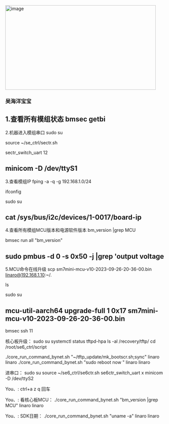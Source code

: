 <img width="474" height="266" alt="image" src="https://github.com/user-attachments/assets/f12ec996-4fd3-476d-aa03-20e8107cce95" />

### 吴海洋宝宝

1.查看所有模组状态
bmsec getbi
------------------------------------------------------------
2.机器进入模组串口
sudo su

source ~/se_ctrl/sectr.sh

sectr_switch_uart 12

minicom -D /dev/ttyS1
--------------------------------------------------------
3.查看模组IP
fping -a -q -g 192.168.1.0/24

ifconfig

sudo su
                                                     
cat /sys/bus/i2c/devices/1-0017/board-ip                                                                 
------------------------------------------------------------
4.查看所有模组MCU版本和电源软件版本
bm_version |grep MCU

bmsec run all "bm_version"

sudo pmbus -d 0 -s 0x50 -j |grep 'output voltage
---------------------------------------------------------
5.MCU命令在线升级
scp sm7mini-mcu-v10-2023-09-26-20-36-00.bin linaro@192.168.1.10:~/.

ls

sudo su

mcu-util-aarch64 upgrade-full 1 0x17 sm7mini-mcu-v10-2023-09-26-20-36-00.bin
--------------------------------------------------------------------------------------------------------

bmsec ssh 11



核心板升级：
sudo su
systemctl status tftpd-hpa
ls -al /recovery/tftp/
cd /root/se6_ctrl/script

./core_run_command_bynet.sh "~/tftp_update/mk_bootscr.sh;sync" linaro linaro
./core_run_command_bynet.sh "sudo reboot now " linaro linaro

进串口：
sudo su
source ~/se6_ctrl/se6ctr.sh
se6ctr_switch_uart x
minicom -D /dev/ttyS2

You、:
ctrl+a z q 回车

You、:
看核心板MCU： ./core_run_command_bynet.sh "bm_version |grep MCU" linaro linaro

You、:
SDK日期： ./core_run_command_bynet.sh "uname -a" linaro linaro

